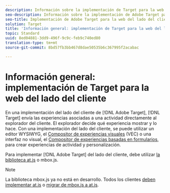 ```yaml
---
description: Información sobre la implementación de Target para la web del lado del cliente.
seo-description: Información sobre la implementación de Adobe Target para la web del lado del cliente.
seo-title: Implementación de Adobe Target para la web del lado del cliente
solution: Target
title: 'Información general: implementación de Target para la web del lado del cliente'
topic: Standard
uuid: 8ed04881-3dd9-496f-9c9c-feb9c740ed80
translation-type: tm+mt
source-git-commit: 8bd57fb3bb467d8dae50535b6c367995f2acabac

---
```



# Información general: implementación de Target para la web del lado del cliente

En una implementación del lado del cliente de [!DNL Adobe Target], [!DNL Target] envía las experiencias asociadas a una actividad directamente al explorador del cliente. El explorador decide qué experiencia mostrar y lo hace. Con una implementación del lado del cliente, se puede utilizar un editor WYSIWYG, el [Compositor de experiencias visuales](/help/c-experiences/c-visual-experience-composer/visual-experience-composer.md) (VEC) o una interfaz no visual, el [Compositor de experiencias basadas en formularios](/help/c-experiences/form-experience-composer.md), para crear experiencias de actividad y personalización.

Para implementar [!DNL Adobe Target] del lado del cliente, debe utilizar [la biblioteca at.js](/help/c-implementing-target/c-implementing-target-for-client-side-web/c-how-atjs-works/how-atjs-works.md) o mbox.js.

>[!NOTE]
>
>La biblioteca mbox.js ya no está en desarrollo. Todos los clientes [deben implementar at.js](/help/c-implementing-target/c-implementing-target-for-client-side-web/how-to-deployatjs/how-to-deployatjs.md) o [migrar de mbox.js a at.js](/help/c-implementing-target/c-implementing-target-for-client-side-web/t-mbox-download/c-target-atjs-implementation/target-migrate-atjs.md).
